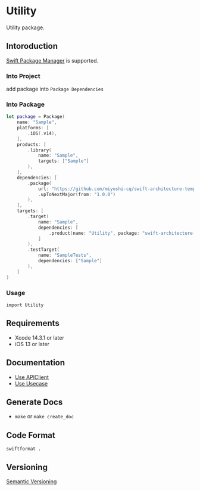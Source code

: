 # Utility

Utility package.

## Intoroduction

[Swift Package Manager](https://www.swift.org/package-manager/) is supported.

### Into Project

add package into `Package Dependencies`

### Into Package

```swift
let package = Package(
    name: "Sample",
    platforms: [
        .iOS(.v14),
    ],
    products: [
        .library(
            name: "Sample",
            targets: ["Sample"]
        ),
    ],
    dependencies: [
        .package(
            url: "https://github.com/miyoshi-cq/swift-architecture-template-utility",
            .upToNextMajor(from: "1.0.0")
        ),
    ],
    targets: [
        .target(
            name: "Sample",
            dependencies: [
                .product(name: "Utility", package: "swift-architecture-template-utility"),
            ]
        ),
        .testTarget(
            name: "SampleTests",
            dependencies: ["Sample"]
        ),
    ]
)
```

### Usage

`import Utility`

## Requirements

- Xcode 14.3.1 or later
- iOS 13 or later

## Documentation

- [Use APIClient](https://miyoshi-cq.github.io/swift-architecture-template-utility/documentation/utility/usageofapiclient/)
- [Use Usecase](https://miyoshi-cq.github.io/swift-architecture-template-utility/documentation/utility/useusecase/)

## Generate Docs
- `make` or `make create_doc`

## Code Format

`swiftformat .`

## Versioning

[Semantic Versioning](https://semver.org/)
